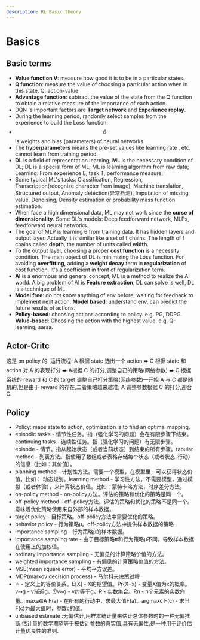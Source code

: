 ```yaml
---
description: RL Basic theory
---
```


# Basics

## Basic terms

* **Value function V**: measure how good it is to be in a particular states.
* **Q function**: measure the value of choosing a particular action when in this state. Q: action-value
* **Advantage function**: subtract the value of the state from the Q function to obtain a relative measure of the importance of each action.
* DQN 's important factors are **Target network** and **Experience replay**.
* During the learning period, randomly select samples from the experience to build the Loss function.
* $$\theta$$ is weights and bias \(parameters\) of neural networks.
* The **hyperparameters** means the pre-set values like learning rate , etc. cannot learn from training period.
* **DL** is a field of representation learning; **ML** is the necessary condition of DL; DL is a special form of ML; ML is learning algorithm from raw data; Learning: From experience E, task T, performance measure;
* Some typical ML's tasks: Classification, Regression, Transcription\(recognize character from image\), Machine translation, Structured output, Anomaly detection\(异常检测\), Imputation of missing value, Denoising, Density estimation or probability mass function estimation.
* When face a high dimensional data, ML may not work since the **curse of dimensionality**.  Some DL's models: Deep feedforward network, MLPs, feedforward neural networks.
* The goal of MLP is learning θ from training data. It has hidden layers and output layer. Actually it is similar like a set of f chains. The length of f chains called **depth**, the number of units called **width**.
* To the output layer, choosing a proper **cost function** is a necessity condition. The main object of DL is minimizing the Loss function. For avoiding **overfitting**, adding a **weight decay** term in **regularization** of cost function. It's a coefficient in front of regularization term.
* **AI** is a enormous and general concept, ML is a method to realize the AI world. A big problem of AI is **Feature extraction**, DL can solve is well, DL is a technique of ML.
* **Model free**: do not know anything of env before, waiting for feedback to implement next action. **Model based**: understand env, can predict the future results of actions.
* **Policy-based**: choosing actions according to policy. e.g. PG, DDPG. **Value-based**: Choosing the action with the highest value. e.g. Q-learning, sarsa.

## Actor-Critc 

这是 on policy 的. 运行流程: A 根据 state 选出一个 action ➡️ C 根据 state 和 action 对 A 的表现打分 ➡️ A根据 C 的打分,调整自己的策略\(网络参数\) ➡️ C 根据系统的 reward 和 C 的 target 调整自己打分策略\(网络参数\)一开始 A 与 C 都是随机的,但是由于 reward 的存在,二者策略越来越准; A 调整参数根据 C 的打分,迎合 C.

## Policy

* Policy: maps state to action, optimization is to find an optimal mapping.
* episodic tasks - 情节性任务。指（强化学习的问题）会在有限步骤下结束。continuing tasks - 连续性任务。指（强化学习的问题）有无限步骤。episode - 情节。指从起始状态（或者当前状态）到结束的所有步骤。tabular method - 列表方法。指使用了数组或者表格存储每个状态（或者状态-行动）的信息（比如：其价值）。
* planning method - 计划性方法。需要一个模型，在模型里，可以获得状态价值。比如： 动态规划。learning method - 学习性方法。不需要模型，通过模拟（或者体验），来计算状态价值。比如：蒙特卡洛方法，时序差分方法。
* on-policy method - on-policy方法。评估的策略和优化的策略是同一个。
* off-policy method - off-policy方法。评估的策略和优化的策略不是同一个。意味着优化策略使用来自外部的样本数据。
* target policy - 目标策略。off-policy方法中需要优化的策略。
* behavior policy - 行为策略μ。off-policy方法中提供样本数据的策略
* importance sampling - 行为策略μ的样本数据。
* importance sampling rate - 由于目标策略π和行为策略μ不同，导致样本数据在使用上的加权值。
* ordinary importance sampling - 无偏见的计算策略价值的方法。
* weighted importance sampling - 有偏见的计算策略价值的方法。
* MSE\(mean square error\) - 平均平方误差。
* MDP\(markov decision process\) - 马尔科夫决策过程
* ≐ - 定义上的等价关系。E\[X\] - X的期望值。Pr{X=x} - 变量X值为x的概率。v↦g - v渐近g。👂v≈g - v约等于g。R - 实数集合。Rn - n个元素的实数向量。maxa∈A F\(a\) - 在所有的行动中，求最大值F\(a\)。argmaxc F\(c\) - 求当F\(c\)为最大值时，参数c的值。
* unbiased estimate :无偏估计,用样本统计量来估计总体参数时的一种无偏推断.估计量的数学期望等于被估计参数的真实值,具有无偏性,是一种用于评价估计量优良性的准则.

